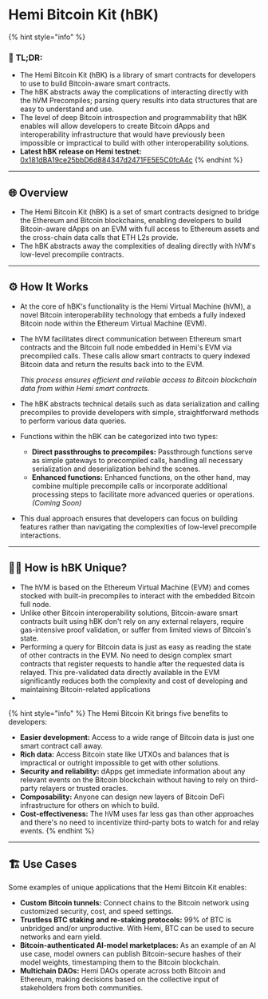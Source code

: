 # Hemi Bitcoin Kit (hBK)

{% hint style="info" %}
### 📜 **TL;DR:**

* The Hemi Bitcoin Kit (hBK) is a library of smart contracts for developers to use to build Bitcoin-aware smart contracts.
* The hBK abstracts away the complications of interacting directly with the hVM Precompiles; parsing query results into data structures that are easy to understand and use.
* The level of deep Bitcoin introspection and programmability that hBK enables will allow developers to create Bitcoin dApps and interoperability infrastructure that would have previously been impossible or impractical to build with other interoperability solutions.
* **Latest hBK release on Hemi testnet:**\
  [0x181dBA19ce25bbD6d884347d2471FE5E5C0fcA4c](https://testnet.explorer.hemi.xyz/address/0x181dBA19ce25bbD6d884347d2471FE5E5C0fcA4c?tab=contract)
{% endhint %}

***

## 🌐 Overview

* The Hemi Bitcoin Kit (hBK) is a set of smart contracts designed to bridge the Ethereum and Bitcoin blockchains, enabling developers to build Bitcoin-aware dApps on an EVM with full access to Ethereum assets and the cross-chain data calls that ETH L2s provide.
* The hBK abstracts away the complexities of dealing directly with hVM's low-level precompile contracts.

***

## ⚙️ How It Works

* At the core of hBK's functionality is the Hemi Virtual Machine (hVM), a novel Bitcoin interoperability technology that embeds a fully indexed Bitcoin node within the Ethereum Virtual Machine (EVM).
*   The hVM facilitates direct communication between Ethereum smart contracts and the Bitcoin full node embedded in Hemi's EVM via precompiled calls. These calls allow smart contracts to query indexed Bitcoin data and return the results back into to the EVM.

    _This process ensures efficient and reliable access to Bitcoin blockchain data from within Hemi smart contracts._
* The hBK abstracts technical details such as data serialization and calling precompiles to provide developers with simple, straightforward methods to perform various data queries.
* Functions within the hBK can be categorized into two types:
  * **Direct passthroughs to precompiles:** Passthrough functions serve as simple gateways to precompiled calls, handling all necessary serialization and deserialization behind the scenes.
  * **Enhanced functions:** Enhanced functions, on the other hand, may combine multiple precompile calls or incorporate additional processing steps to facilitate more advanced queries or operations. _(Coming Soon)_
* This dual approach ensures that developers can focus on building features rather than navigating the complexities of low-level precompile interactions.

***

## 🧑‍💻 How is hBK Unique?

* The hVM is based on the Ethereum Virtual Machine (EVM) and comes stocked with built-in precompiles to interact with the embedded Bitcoin full node.
* Unlike other Bitcoin interoperability solutions, Bitcoin-aware smart contracts built using hBK don't rely on any external relayers, require gas-intensive proof validation, or suffer from limited views of Bitcoin's state.
* Performing a query for Bitcoin data is just as easy as reading the state of other contracts in the EVM. No need to design complex smart contracts that register requests to handle after the requested data is relayed. This pre-validated data directly available in the EVM significantly reduces both the complexity and cost of developing and maintaining Bitcoin-related applications
*

{% hint style="info" %}
The Hemi Bitcoin Kit brings five benefits to developers:

* **Easier development:** Access to a wide range of Bitcoin data is just one smart contract call away.
* **Rich data:** Access Bitcoin state like UTXOs and balances that is impractical or outright impossible to get with other solutions.
* **Security and reliability:** dApps get immediate information about any relevant events on the Bitcoin blockchain without having to rely on third-party relayers or trusted oracles.
* **Composability:** Anyone can design new layers of Bitcoin DeFi infrastructure for others on which to build.
* **Cost-effectiveness:** The hVM uses far less gas than other approaches and there's no need to incentivize third-party bots to watch for and relay events.
{% endhint %}

***

## 🏗️ Use Cases

Some examples of unique applications that the Hemi Bitcoin Kit enables:

* **Custom Bitcoin tunnels:** Connect chains to the Bitcoin network using customized security, cost, and speed settings.
* **Trustless BTC staking and re-staking protocols:** 99% of BTC is unbridged and/or unproductive. With Hemi, BTC can be used to secure networks and earn yield.
* **Bitcoin-authenticated AI-model marketplaces:** As an example of an AI use case, model owners can publish Bitcoin-secure hashes of their model weights, timestamping them to the Bitcoin blockchain.
* **Multichain DAOs:** Hemi DAOs operate across both Bitcoin and Ethereum, making decisions based on the collective input of stakeholders from both communities.

